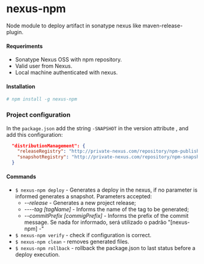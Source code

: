 # nexus-npm

Node module to deploy artifact in sonatype nexus like maven-release-plugin.

#### Requeriments

* Sonatype Nexus OSS with npm repository.
* Valid user from Nexus.
* Local machine authenticated with nexus.

#### Installation

```bash
# npm install -g nexus-npm
```

### Project configuration

In the `package.json` add the string `-SNAPSHOT` in the version attribute , and add this configuration:

```json
  "distributionManagement": {
    "releaseRegistry": "http://private-nexus.com/repository/npm-publish/",
    "snapshotRegistry": "http://private-nexus.com/repository/npm-snapshot/"
  }
```

#### Commands

* `$ nexus-npm deploy` - Generates a deploy in the nexus, if no parameter is informed generates a snapshot.
    Parameters accepted: 
    * *--release* - Generates a new project release;
    * *----tag [tagName]* - Informs the name of the tag to be generated;
    * *--commitPrefix [commigPrefix]* - Informs the prefix of the commit message. Se nada for informado, será utilizado o padrão "[nexus-npm] -"
* `$ nexus-npm verify` - check if configuration is correct.
* `$ nexus-npm clean` - removes generated files. 
* `$ nexus-npm rollback` - rollback the package.json to last status before a deploy execution.
